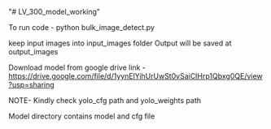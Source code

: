 "# LV_300_model_working" 

To run code - 
python bulk_image_detect.py



keep input images into input_images folder
Output will be saved at output_images  



Download model from google drive link - 
https://drive.google.com/file/d/1yynElYihUrUwSt0vSaiCIHrp1Qbxg0QE/view?usp=sharing


NOTE- 
Kindly check yolo_cfg path and yolo_weights path

Model directory contains model and cfg file



